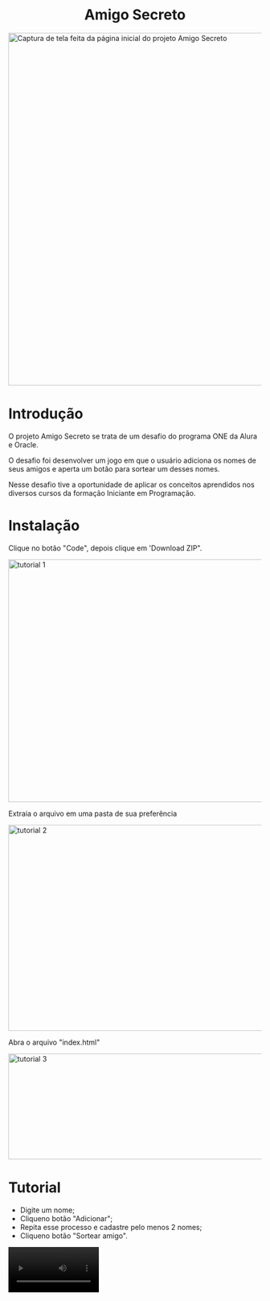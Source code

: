<h1 align="center">Amigo Secreto</h1>
<img width="1409" height="700" id= "capa"alt="Captura de tela feita da página inicial do projeto Amigo Secreto" src="https://github.com/user-attachments/assets/d4bc0db6-4a83-41a6-88a9-77bdbdbcaa25" />

# Introdução
<p>O projeto Amigo Secreto se trata de um desafio do programa ONE da Alura e Oracle.</p>
<p>O desafio foi desenvolver um jogo em que o usuário adiciona os nomes de seus amigos e aperta um botão para sortear um desses nomes.</p>
<p>Nesse desafio tive a oportunidade de aplicar os conceitos aprendidos nos diversos cursos da formação Iniciante em Programação.</p>

# Instalação
<p>Clique no botão "Code", depois clique em 'Download ZIP".</p>
<img width="978" height="482" alt="tutorial 1" src="https://github.com/user-attachments/assets/9590f951-c6d8-49bb-9204-aac203852403" />
<p>Extraia o arquivo em uma pasta de sua preferência</p>
<img width="700" height="409" alt="tutorial 2" src="https://github.com/user-attachments/assets/04919574-27e5-4478-9b78-1d59038f570e" />
<p>Abra o arquivo "index.html"</p>
<img width="706" height="210" alt="tutorial 3" src="https://github.com/user-attachments/assets/e4326ff5-f28b-4180-ac87-eb8ff30b90c4" />

# Tutorial
* Digite um nome;
* Cliqueno botão "Adicionar";
* Repita esse processo e cadastre pelo menos 2 nomes;
* Cliqueno botão "Sortear amigo".

<video src='https://github.com/user-attachments/assets/bebc5a79-eebf-4d00-a568-fcb3fb3fe8f6' width=180/>
